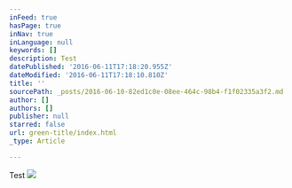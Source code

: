 ```yaml
---
inFeed: true
hasPage: true
inNav: true
inLanguage: null
keywords: []
description: Test
datePublished: '2016-06-11T17:18:20.955Z'
dateModified: '2016-06-11T17:18:10.810Z'
title: ''
sourcePath: _posts/2016-06-10-82ed1c0e-08ee-464c-98b4-f1f02335a3f2.md
author: []
authors: []
publisher: null
starred: false
url: green-title/index.html
_type: Article

---
```

Test
![](https://the-grid-user-content.s3-us-west-2.amazonaws.com/09fa1d8c-63bf-468a-9854-fa18912c794f.jpg)